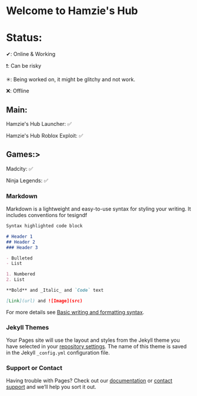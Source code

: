 # Welcome to Hamzie's Hub
# Status:
>
✔: Online & Working
>
❗: Can be risky
>
✳: Being worked on, it might be glitchy and not work.
>
❌: Offline

## Main:
>
Hamzie's Hub Launcher: ✅
>
Hamzie's Hub Roblox Exploit: ✅

## Games:>
>
Madcity: ✅
>
Ninja Legends: ✅

### Markdown

Markdown is a lightweight and easy-to-use syntax for styling your writing. It includes conventions for tesigndf

```markdown
Syntax highlighted code block

# Header 1
## Header 2
### Header 3

- Bulleted
- List

1. Numbered
2. List

**Bold** and _Italic_ and `Code` text

[Link](url) and ![Image](src)
```

For more details see [Basic writing and formatting syntax](https://docs.github.com/en/github/writing-on-github/getting-started-with-writing-and-formatting-on-github/basic-writing-and-formatting-syntax).

### Jekyll Themes

Your Pages site will use the layout and styles from the Jekyll theme you have selected in your [repository settings](https://github.com/Hamziee/Hamzies-Hub/settings/pages). The name of this theme is saved in the Jekyll `_config.yml` configuration file.

### Support or Contact

Having trouble with Pages? Check out our [documentation](https://docs.github.com/categories/github-pages-basics/) or [contact support](https://support.github.com/contact) and we’ll help you sort it out.
